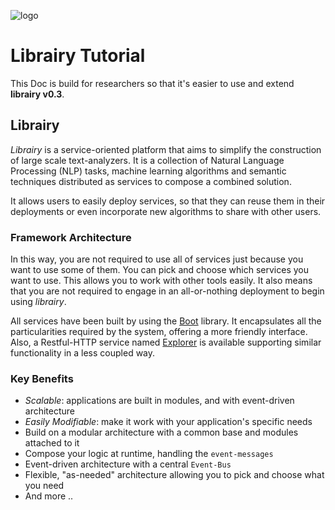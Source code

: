 ![logo](https://dl.dropboxusercontent.com/u/299257/librairy/figures/logo-green.png)
# Librairy Tutorial

This Doc is build for researchers so that it's easier to use and extend **librairy v0.3**.

## Librairy

*Librairy* is a service-oriented platform that aims to simplify the construction of large scale text-analyzers. It is a collection of Natural Language Processing (NLP) tasks, machine learning algorithms and semantic techniques distributed as services to compose a combined solution. 

It allows users to easily deploy services, so that they can reuse them in their deployments or even incorporate new algorithms to share with other users. 

### Framework Architecture

In this way, you are not required to use all of services just because you want to use some of them. You can pick and choose which services you want to use. This allows you to work with other tools easily. It also means that you are not required to engage in an all-or-nothing deployment to begin using *librairy*.

All services have been built by using the [Boot](https://github.com/librairy/boot) library. It encapsulates all the particularities required by the system, offering a more friendly interface. Also, a Restful-HTTP service named [Explorer](https://github.com/librairy/explorer) is available supporting similar functionality in a less coupled way. 


### Key Benefits
* *Scalable*: applications are built in modules, and with event-driven architecture
* *Easily Modifiable*: make it work with your application's specific needs
* Build on a modular architecture with a common base and modules attached to it
* Compose your logic at runtime, handling the `event-messages`
* Event-driven architecture with a central `Event-Bus`
* Flexible, "as-needed" architecture allowing you to pick and choose what you need
* And more ..
